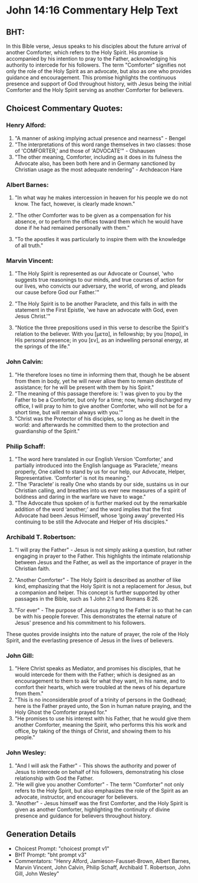 # John 14:16 Commentary Help Text

## BHT:
In this Bible verse, Jesus speaks to his disciples about the future arrival of another Comforter, which refers to the Holy Spirit. His promise is accompanied by his intention to pray to the Father, acknowledging his authority to intercede for his followers. The term "Comforter" signifies not only the role of the Holy Spirit as an advocate, but also as one who provides guidance and encouragement. This promise highlights the continuous presence and support of God throughout history, with Jesus being the initial Comforter and the Holy Spirit serving as another Comforter for believers.

## Choicest Commentary Quotes:
### Henry Alford:
1. "A manner of asking implying actual presence and nearness" - Bengel
2. "The interpretations of this word range themselves in two classes: those of 'COMFORTER,' and those of 'ADVOCATE'" - Olshausen
3. "The other meaning, Comforter, including as it does in its fulness the Advocate also, has been both here and in Germany sanctioned by Christian usage as the most adequate rendering" - Archdeacon Hare

### Albert Barnes:
1. "In what way he makes intercession in heaven for his people we do not know. The fact, however, is clearly made known." 

2. "The other Comforter was to be given as a compensation for his absence, or to perform the offices toward them which he would have done if he had remained personally with them." 

3. "To the apostles it was particularly to inspire them with the knowledge of all truth."

### Marvin Vincent:
1. "The Holy Spirit is represented as our Advocate or Counsel, 'who suggests true reasonings to our minds, and true courses of action for our lives, who convicts our adversary, the world, of wrong, and pleads our cause before God our Father.'" 

2. "The Holy Spirit is to be another Paraclete, and this falls in with the statement in the First Epistle, 'we have an advocate with God, even Jesus Christ.'"

3. "Notice the three prepositions used in this verse to describe the Spirit's relation to the believer. With you [μετα], in fellowship; by you [παρα], in His personal presence; in you [εν], as an indwelling personal energy, at the springs of the life."

### John Calvin:
1. "He therefore loses no time in informing them that, though he be absent from them in body, yet he will never allow them to remain destitute of assistance; for he will be present with them by his Spirit."
2. "The meaning of this passage therefore is: 'I was given to you by the Father to be a Comforter, but only for a time; now, having discharged my office, I will pray to him to give another Comforter, who will not be for a short time, but will remain always with you.'"
3. "Christ was the Protector of his disciples, so long as he dwelt in the world: and afterwards he committed them to the protection and guardianship of the Spirit."

### Philip Schaff:
1. "The word here translated in our English Version ‘Comforter,’ and partially introduced into the English language as ‘Paraclete,’ means properly, One called to stand by us for our help, our Advocate, Helper, Representative. ‘Comforter’ is not its meaning."
2. "The ‘Paraclete’ is really One who stands by our side, sustains us in our Christian calling, and breathes into us ever new measures of a spirit of boldness and daring in the warfare we have to wage."
3. "The Advocate thus spoken of is further marked out by the remarkable addition of the word ‘another;’ and the word implies that the first Advocate had been Jesus Himself, whose ‘going away’ prevented His continuing to be still the Advocate and Helper of His disciples."

### Archibald T. Robertson:
1. "I will pray the Father" - Jesus is not simply asking a question, but rather engaging in prayer to the Father. This highlights the intimate relationship between Jesus and the Father, as well as the importance of prayer in the Christian faith.

2. "Another Comforter" - The Holy Spirit is described as another of like kind, emphasizing that the Holy Spirit is not a replacement for Jesus, but a companion and helper. This concept is further supported by other passages in the Bible, such as 1 John 2:1 and Romans 8:26.

3. "For ever" - The purpose of Jesus praying to the Father is so that he can be with his people forever. This demonstrates the eternal nature of Jesus' presence and his commitment to his followers.

These quotes provide insights into the nature of prayer, the role of the Holy Spirit, and the everlasting presence of Jesus in the lives of believers.

### John Gill:
1. "Here Christ speaks as Mediator, and promises his disciples, that he would intercede for them with the Father; which is designed as an encouragement to them to ask for what they want, in his name, and to comfort their hearts, which were troubled at the news of his departure from them."
2. "This is no inconsiderable proof of a trinity of persons in the Godhead; here is the Father prayed unto, the Son in human nature praying, and the Holy Ghost the Comforter prayed for."
3. "He promises to use his interest with his Father, that he would give them another Comforter, meaning the Spirit, who performs this his work and office, by taking of the things of Christ, and showing them to his people."

### John Wesley:
1. "And I will ask the Father" - This shows the authority and power of Jesus to intercede on behalf of his followers, demonstrating his close relationship with God the Father.
2. "He will give you another Comforter" - The term "Comforter" not only refers to the Holy Spirit, but also emphasizes the role of the Spirit as an advocate, instructor, and encourager for believers.
3. "Another" - Jesus himself was the first Comforter, and the Holy Spirit is given as another Comforter, highlighting the continuity of divine presence and guidance for believers throughout history.


## Generation Details
- Choicest Prompt: "choicest prompt v1"
- BHT Prompt: "bht prompt v3"
- Commentators: "Henry Alford, Jamieson-Fausset-Brown, Albert Barnes, Marvin Vincent, John Calvin, Philip Schaff, Archibald T. Robertson, John Gill, John Wesley"
